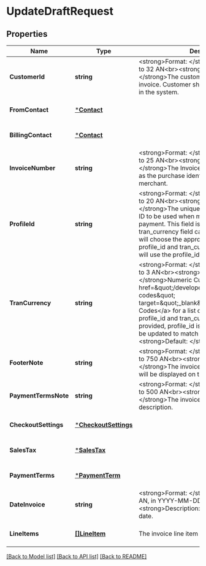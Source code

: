 # UpdateDraftRequest

## Properties
Name | Type | Description | Notes
------------ | ------------- | ------------- | -------------
**CustomerId** | **string** | &lt;strong&gt;Format: &lt;/strong&gt;Variable length, up to 32 AN&lt;br&gt;&lt;strong&gt;Description: &lt;/strong&gt;The customer_id associated with this invoice. Customer should be a valid customer in the system.   | [default to null]
**FromContact** | [***Contact**](Contact.md) |  | [optional] [default to null]
**BillingContact** | [***Contact**](Contact.md) |  | [optional] [default to null]
**InvoiceNumber** | **string** | &lt;strong&gt;Format: &lt;/strong&gt;Variable length, up to 25 AN&lt;br&gt;&lt;strong&gt;Description: &lt;/strong&gt;The Invoice Number (also referred to as the purchase identifier) generated by the merchant.  | [default to null]
**ProfileId** | **string** | &lt;strong&gt;Format: &lt;/strong&gt;Variable length, up to 20 AN&lt;br&gt;&lt;strong&gt;Description: &lt;/strong&gt;The unique payment gateway profile ID to be used when making an invoice payment. This field is optional, only the tran_currency field can be sent and the system will choose the appropriate profile. If both profile_id and tran_currency is sent, the system will use the profile_id.  | [optional] [default to null]
**TranCurrency** | **string** | &lt;strong&gt;Format: &lt;/strong&gt;Variable length, up to 3 AN&lt;br&gt;&lt;strong&gt;Description: &lt;/strong&gt;Numeric Currency Code. Refer to &lt;a href&#x3D;\&quot;/developer/api/reference#country-codes\&quot; target&#x3D;\&quot;_blank\&quot;&gt;Country Codes&lt;/a&gt; for a list of currency codes. If both profile_id and tran_currency fields are provided, profile_id is used. tran_currency will be updated to match the profile_id&lt;br&gt;&lt;strong&gt;Default: &lt;/strong&gt;840 | [optional] [default to null]
**FooterNote** | **string** | &lt;strong&gt;Format: &lt;/strong&gt;Variable length, up to 750 AN&lt;br&gt;&lt;strong&gt;Description: &lt;/strong&gt;The invoice footer note. This data will be displayed on the footer of the invoice.  | [optional] [default to null]
**PaymentTermsNote** | **string** | &lt;strong&gt;Format: &lt;/strong&gt;Variable length, up to 500 AN&lt;br&gt;&lt;strong&gt;Description: &lt;/strong&gt;The invoice payment terms description.  | [optional] [default to null]
**CheckoutSettings** | [***CheckoutSettings**](CheckoutSettings.md) |  | [optional] [default to null]
**SalesTax** | [***SalesTax**](SalesTax.md) |  | [optional] [default to null]
**PaymentTerms** | [***PaymentTerm**](PaymentTerm.md) |  | [optional] [default to null]
**DateInvoice** | **string** | &lt;strong&gt;Format: &lt;/strong&gt;Fixed length, 10 AN, in YYYY-MM-DD format&lt;br&gt;&lt;strong&gt;Description: &lt;/strong&gt;The invoice date. | [optional] [default to null]
**LineItems** | [**[]LineItem**](LineItem.md) | The invoice line item details.  | [optional] [default to null]

[[Back to Model list]](../README.md#documentation-for-models) [[Back to API list]](../README.md#documentation-for-api-endpoints) [[Back to README]](../README.md)


